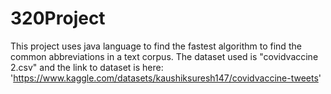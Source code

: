 # 320Project
This project uses java language to find the fastest algorithm to find the common abbreviations in a text corpus.
The dataset used is "covidvaccine 2.csv" and the link to dataset is here: 'https://www.kaggle.com/datasets/kaushiksuresh147/covidvaccine-tweets'
